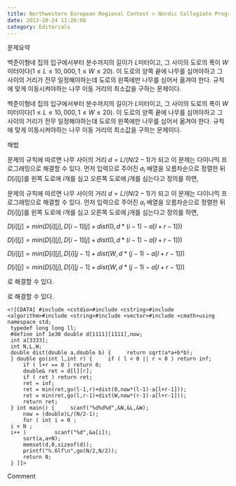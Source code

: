 ```yaml
---
title: Northwestern European Regional Contest > Nordic Collegiate Programming Contest 2008, no.A Aspen Avenue
date: 2013-10-24 11:26:00
category: Editorials
---
```


문제요약

백준이형네 집의 입구에서부터 분수까지의 길이가 $L$미터이고, 그 사이의 도로의 폭이 $W$미터이다$(1\leq{}L\leq{}10,000, 1\leq{}W\leq{}20)$. 이 도로의 양쪽 끝에 나무를 심어야하고 그 사이의 거리가 전무 일정해야하는데 도로의 왼쪽에만 나무를 심어서 옮겨야 한다. 규칙에 맞게 이동시켜야하는 나무 이동 거리의 최소값을 구하는 문제이다. 

백준이형네 집의 입구에서부터 분수까지의 길이가 $L$미터이고, 그 사이의 도로의 폭이 $W$미터이다$(1\leq{}L\leq{}10,000, 1\leq{}W\leq{}20)$. 이 도로의 양쪽 끝에 나무를 심어야하고 그 사이의 거리가 전무 일정해야하는데 도로의 왼쪽에만 나무를 심어서 옮겨야 한다. 규칙에 맞게 이동시켜야하는 나무 이동 거리의 최소값을 구하는 문제이다. 





해법

문제의 규칙에 따르면 나무 사이의 거리 $d=L/(N/2-1)$가 되고 이 문제는 다이나믹 프로그래밍으로 해결할 수 있다. 먼저 입력으로 주어진 $a_i$ 배열을 오름차순으로 정렬한 뒤 $D[i][j]$를 왼쪽 도로에 $i$개를 심고 오른쪽 도로에 $j$개를 심는다고 정의를 하면,  

문제의 규칙에 따르면 나무 사이의 거리 $d=L/(N/2-1)$가 되고 이 문제는 다이나믹 프로그래밍으로 해결할 수 있다. 먼저 입력으로 주어진 $a_i$ 배열을 오름차순으로 정렬한 뒤 $D[i][j]$를 왼쪽 도로에 $i$개를 심고 오른쪽 도로에 $j$개를 심는다고 정의를 하면,  

$D[i][j]=min(D[i][j],D[i-1][j]+dist(0,d*(i-1)-a[l+r-1]))$

$D[i][j]=min(D[i][j],D[i-1][j]+dist(0,d*(i-1)-a[l+r-1]))$

$D[i][j]=min(D[i][j],D[i][j-1]+dist(W,d*(j-1)-a[l+r-1]))$

$D[i][j]=min(D[i][j],D[i][j-1]+dist(W,d*(j-1)-a[l+r-1]))$

로 해결할 수 있다.

로 해결할 수 있다.






```
<![CDATA[ #include <cstdio>#include <cstring>#include <algorithm>#include <string>#include <vector>#include <cmath>using namespace std;
 typedef long long ll;
 #define inf 1e30 double d[1111][1111],now;
 int a[3333];
 int N,L,W;
 double dist(double a,double b) {     return sqrt(a*a+b*b);
 } double go(int l,int r) {     if ( l < 0 || r < 0 ) return inf;
     if ( l+r == 0 ) return 0;
     double& ret = d[l][r];
     if ( ret ) return ret;
     ret = inf;
     ret = min(ret,go(l-1,r)+dist(0,now*(l-1)-a[l+r-1]));
     ret = min(ret,go(l,r-1)+dist(W,now*(r-1)-a[l+r-1]));
     return ret;
 } int main() {     scanf("%d%d%d",&N,&L,&W);
     now = (double)L/(N/2-1);
     for ( int i = 0 ;
 i < N ;
 i++ )         scanf("%d",&a[i]);
     sort(a,a+N);
     memset(d,0,sizeof(d));
     printf("%.6lf\n",go(N/2,N/2));
     return 0;
 } ]]>
```
Comment

